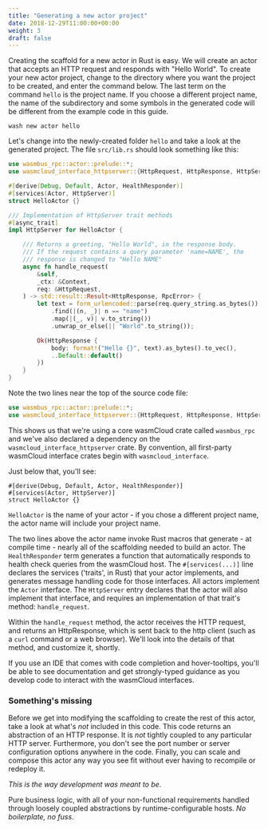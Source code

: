 ```yaml
---
title: "Generating a new actor project"
date: 2018-12-29T11:00:00+00:00
weight: 3
draft: false
---
```


Creating the scaffold for a new actor in Rust is easy. We will create an actor that accepts an HTTP request and responds with "Hello World". To create your new actor project, change to the directory where you want the project to be created, and enter the command below. The last term on the command `hello` is the project name. If you choose a different project name, the name of the subdirectory and some symbols in the generated code will be different from the example code in this guide.

```
wash new actor hello
```

Let's change into the newly-created folder `hello` and take a look at the generated project. The file `src/lib.rs` should look something like this:

```rust
use wasmbus_rpc::actor::prelude::*;
use wasmcloud_interface_httpserver::{HttpRequest, HttpResponse, HttpServer, HttpServerReceiver};

#[derive(Debug, Default, Actor, HealthResponder)]
#[services(Actor, HttpServer)]
struct HelloActor {}

/// Implementation of HttpServer trait methods
#[async_trait]
impl HttpServer for HelloActor {

    /// Returns a greeting, "Hello World", in the response body.
    /// If the request contains a query parameter 'name=NAME', the
    /// response is changed to "Hello NAME"
    async fn handle_request(
        &self,
        _ctx: &Context,
        req: &HttpRequest,
    ) -> std::result::Result<HttpResponse, RpcError> {
        let text = form_urlencoded::parse(req.query_string.as_bytes())
            .find(|(n, _)| n == "name")
            .map(|(_, v)| v.to_string())
            .unwrap_or_else(|| "World".to_string());

        Ok(HttpResponse {
            body: format!("Hello {}", text).as_bytes().to_vec(),
            ..Default::default()
        })
    }
}

```

Note the two lines near the top of the source code file:

```rust
use wasmbus_rpc::actor::prelude::*;
use wasmcloud_interface_httpserver::{HttpRequest, HttpResponse, HttpServer, HttpServerReceiver};
```
This shows us that we're using a core wasmCloud crate called `wasmbus_rpc` and we've also declared a dependency on the `wasmcloud_interface_httpserver` crate. By convention, all first-party wasmCloud interface crates begin with `wasmcloud_interface`.

Just below that, you'll see:

```
#[derive(Debug, Default, Actor, HealthResponder)]
#[services(Actor, HttpServer)]
struct HelloActor {}
```

`HelloActor` is the name of your actor - if you chose a different project name, the actor name will include your project name.

The two lines above the actor name invoke Rust macros that generate - at compile time - nearly all of the scaffolding needed to build an actor. The `HealthResponder` term generates a function that automatically responds to health check queries from the wasmCloud host. The `#[services(...)]` line declares the services ('traits', in Rust) that your actor implements, and generates message handling code for those interfaces. All actors implement the `Actor` interface. The `HttpServer` entry declares that the actor will also implement that interface, and requires an implementation of that trait's method: `handle_request`.

Within the `handle_request` method, the actor receives the HTTP request, and returns an HttpResponse, which is sent back to the http client (such as a `curl` command or a web browser). We'll look into the details of that method, and customize it, shortly.

If you use an IDE that comes with code completion and hover-tooltips, you'll be able to see documentation and get strongly-typed guidance as you develop code to interact with the wasmCloud interfaces.

### Something's missing

Before we get into modifying the scaffolding to create the rest of this actor, take a look at what's _not_ included in this code. This code returns an abstraction of an HTTP response. It is _not_ tightly coupled to any particular HTTP server. Furthermore, you don't see the port number or server configuration options anywhere in the code. Finally, you can scale and compose this actor any way you see fit without ever having to recompile or redeploy it.

_This is the way development was meant to be_.

Pure business logic, with all of your non-functional requirements handled through loosely coupled abstractions by runtime-configurable hosts. _No boilerplate, no fuss_.